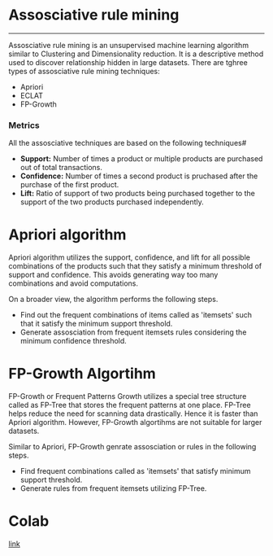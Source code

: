 # Assosciative rule mining

---

Assosciative rule mining is an unsupervised machine learning algorithm similar to Clustering and Dimensionality reduction. It is a descriptive method used to discover relationship hidden in large datasets. There are tghree types of assosciative rule mining techniques:


*   Apriori
*   ECLAT
*   FP-Growth

### Metrics

All the assosciative techniques are based on the following techniques#

*   **Support:**  Number of times a product or multiple products are purchased out of total transactions.
*   **Confidence:** Number of times a second product is pruchased after the purchase of the first product.
*   **Lift:** Ratio of support of two products being purchased together to the support of the two products purchased independently.

# Apriori algorithm

Apriori algorithm utilizes the support, confidence, and lift for all possible combinations of the products such that they satisfy a minimum threshold of support and confidence. This avoids generating way too many combinations and avoid computations.

On a broader view, the algorithm performs the following steps.


*   Find out the frequent combinations of items called as 'itemsets' such that it satisfy the minimum support threshold.
*   Generate assosciation from frequent itemsets rules considering the minimum confidence threshold.


# FP-Growth Algortihm

FP-Growth or Frequent Patterns Growth utilizes a special tree structure called as FP-Tree that stores the frequent patterns at one place. FP-Tree helps reduce the need for scanning data drastically. Hence it is faster than Apriori algorithm. However, FP-Growth algortihms are not suitable for larger datasets.

Similar to Apriori, FP-Growth genrate assosciation or rules in the following steps.

*   Find frequent combinations called as 'itemsets' that satisfy minimum support threshold. 
*   Generate rules from frequent itemsets utilizing FP-Tree.

# Colab

[link](https://colab.research.google.com/drive/1_PAWinJB4UoiHlyoskp9HBMVCXPhUDj-?usp=sharing)
